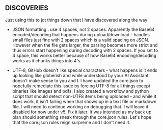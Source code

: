 ## DISCOVERIES

Just using this to jot things down that I have discovered along the way

- JSON formatting.. use 4 spaces, not 2 spaces. Apparently the Base64 encoded/decoding that happens during upload/download - handles small files just fine with 2 spaces which is a valid spacing on JSON. However when the file gets larger, the parsing becomes more strict and thus errors start happening during decoding with 2 spaces. If you set to 4 space, this works better because of how Base64 encoding/decoding works as it chunks things into 4's.

- UTF-8, GitHub doesn't like special characters - what happens is it ends up looking like gibberish and while understood by your AI Assistant doesn't make sense to you and I. I have updated the core.json to hopefully remediate this issue by forcing UTF-8 for all things except binaries like images and pdfs. I also created a workflow and python script that should detect non-UTF8 items being uploaded - and while it does work, it isn't failing when that shows up in a text file or markdown file. I will need to continue working on debugging that. I will leave it disabled for now under v5. Fix it later. It was intended as my back up plan should something sneak through the core.json rules. Let's hope that the core.json rules reign surpreme and I don't need it.
